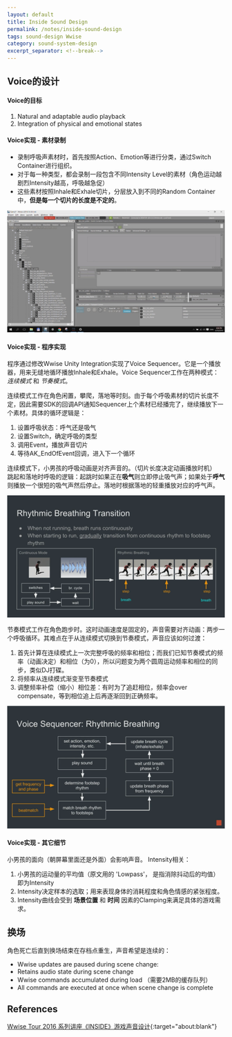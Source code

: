 ```yaml
---
layout: default
title: Inside Sound Design
permalink: /notes/inside-sound-design
tags: sound-design Wwise
category: sound-system-design
excerpt_separator: <!--break-->
---
```



<!--break-->

## Voice的设计

#### Voice的目标

1. Natural and adaptable audio playback  
2. Integration of physical and emotional states

#### Voice实现 - 素材录制   

* 录制呼吸声素材时，首先按照Action、Emotion等进行分类，通过Switch Container进行组织。  
* 对于每一种类型，都会录制一段包含不同Intensity Level的素材（角色运动越剧烈Intensity越高，呼吸越急促）  
* 这些素材按照Inhale和Exhale切片，分层放入到不同的Random Container中，**但是每一个切片的长度是不定的**。  

![](\assets\images\inside_voice.jpg) 

#### Voice实现 - 程序实现

程序通过修改Wwise Unity Integration实现了Voice Sequencer。它是一个播放器，用来无缝地循环播放Inhale和Exhale。Voice Sequencer工作在两种模式：*连续模式* 和 *节奏模式*。  

连续模式工作在角色闲置，攀爬，落地等时刻。由于每个呼吸素材的切片长度不定，因此需要SDK的回调API通知Sequencer上个素材已经播完了，继续播放下一个素材。具体的循环逻辑是：
  1. 设置呼吸状态：呼气还是吸气
  2. 设置Switch，确定呼吸的类型
  3. 调用Event，播放声音切片
  4. 等待AK_EndOfEvent回调，进入下一个循环  

连续模式下，小男孩的呼吸动画是对齐声音的。（切片长度决定动画播放时机）  
跳起和落地时呼吸的逻辑：起跳时如果正在**吸气**则立即停止吸气声；如果处于**呼气**则播放一个很短的吸气声然后停止。落地时根据落地的轻重播放对应的呼气声。  

![](\assets\images\inside_voice2.png)   

节奏模式工作在角色跑步时。这时动画速度是固定的，声音需要对齐动画：两步一个呼吸循环。其难点在于从连续模式切换到节奏模式，声音应该如何过渡：
  1. 首先计算在连续模式上一次完整呼吸的频率和相位；而我们已知节奏模式的频率（动画决定）和相位（为0），所以问题变为两个圆周运动频率和相位的同步，类似DJ打碟。
  2. 将频率从连续模式渐变至节奏模式
  3. 调整频率补偿（缩小）相位差：有时为了追赶相位，频率会over compensate，等到相位追上后再逐渐回到正确频率。

![](\assets\images\inside_voice3.png)  

#### Voice实现 - 其它细节

小男孩的面向（朝屏幕里面还是外面）会影响声音。
Intensity相关：
  1. 小男孩的运动量的平均值（原文用的 'Lowpass'， 是指消除抖动后的均值）即为Intensity
  2. Intensity决定样本的选取；用来表现身体的消耗程度和角色情感的紧张程度。
  3. Intensity曲线会受到 **场景位置** 和 **时间** 因素的Clamping来满足具体的游戏需求。

## 换场

角色死亡后直到换场结束在存档点重生，声音希望是连续的：
* Wwise updates are paused during scene change:
* Retains audio state during scene change
* Wwise commands accumulated during load （需要2MB的缓存队列）
* All commands are executed at once when scene change is complete

## References

[Wwise Tour 2016 系列讲座《INSIDE》游戏声音设计](https://soundoer.com/2016/10/06/wwise-tour-2016-playdead-inside/){:target="about:blank"}  
